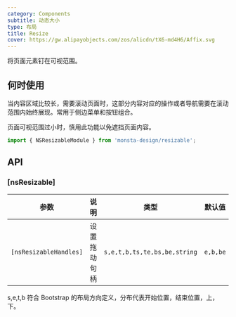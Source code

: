 ```yaml
---
category: Components
subtitle: 动态大小
type: 布局
title: Resize
cover: https://gw.alipayobjects.com/zos/alicdn/tX6-md4H6/Affix.svg
---
```


将页面元素钉在可视范围。

## 何时使用

当内容区域比较长，需要滚动页面时，这部分内容对应的操作或者导航需要在滚动范围内始终展现。常用于侧边菜单和按钮组合。

页面可视范围过小时，慎用此功能以免遮挡页面内容。

```ts
import { NSResizableModule } from 'monsta-design/resizable';
```

## API

 
### [nsResizable]

| 参数 | 说明 | 类型 | 默认值 | 
| --- | --- | --- | --- | 
| `[nsResizableHandles]` | 设置拖动句柄 | `s,e,t,b,ts,te,bs,be,string` | `e,b,be`  |

s,e,t,b 符合 Bootstrap 的布局方向定义，分布代表开始位置，结束位置，上，下。
 

